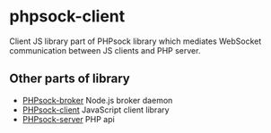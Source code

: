 phpsock-client
==============

Client JS library part of PHPsock library which mediates WebSocket communication between JS clients and PHP server. 

Other parts of library
----------------------

  * [PHPsock-broker](https://github.com/dvorakjan/phpsock-broker) Node.js broker daemon
  * [PHPsock-client](https://github.com/dvorakjan/phpsock-client) JavaScript client library
  * [PHPsock-server](https://github.com/dvorakjan/phpsock-server) PHP api
